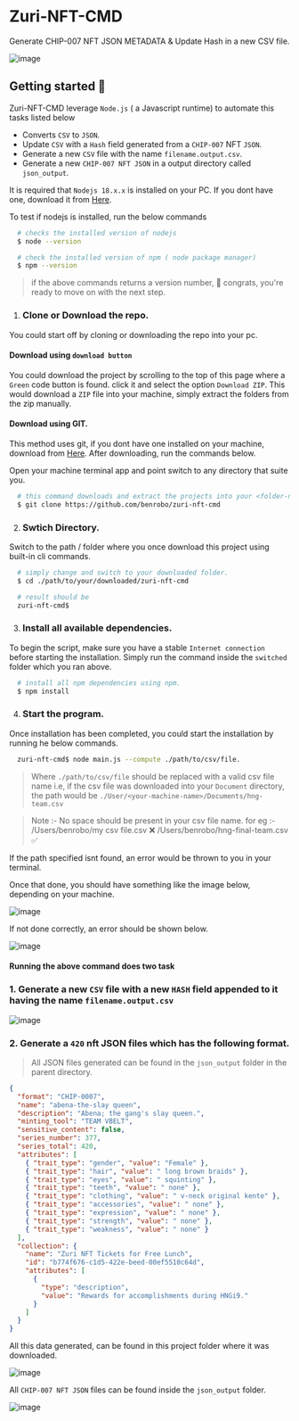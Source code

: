 # Zuri-NFT-CMD
Generate CHIP-007 NFT JSON METADATA & Update Hash in a new CSV file.

![image](https://raw.githubusercontent.com/Benrobo/zuri-nft-cmd/main/readmeImg/zuri-cmd.png)


## Getting started 🔑

Zuri-NFT-CMD leverage `Node.js` ( a Javascript runtime) to automate this tasks listed below  

- Converts `CSV` to `JSON`.
- Update `CSV` with a `Hash` field generated from a `CHIP-007` NFT `JSON`.
- Generate a new `CSV` file with the name `filename.output.csv`.
- Generate a new `CHIP-007 NFT JSON` in a output directory called `json_output`.

It is required that `Nodejs 18.x.x` is installed on your PC. If you dont have one, download it from [Here](https://nodejs.org).

To test if nodejs is installed, run the below commands

```sh
  # checks the installed version of nodejs
  $ node --version

  # check the installed version of npm ( node package manager)
  $ npm --version
```
> if the above commands returns a version number, 🎉 congrats, you're ready to move on with the next step.

1. ### Clone or Download the repo. 
You could start off by cloning or downloading the repo into your pc.

#### Download using `download button`
You could download the project by scrolling to the top of this page where a `Green` code button is found. click it and select the option `Download ZIP`.
This would download a `ZIP` file into your machine, simply extract the folders from the zip manually.

#### Download using GIT.
This method uses git, if you dont have one installed on your machine, download from [Here](https://git-scm.com). After downloading, run the commands below.

Open your machine terminal app and point switch to any directory that suite you.
```sh
  # this command downloads and extract the projects into your <folder-name>.
  $ git clone https://github.com/benrobo/zuri-nft-cmd
```

2. ### Swtich Directory.
Switch to the path / folder where you once download this project using built-in cli commands.
```sh
  # simply change and switch to your downloaded folder.
  $ cd ./path/to/your/downloaded/zuri-nft-cmd

  # result should be
  zuri-nft-cmd$
```

3. ### Install all available dependencies.
To begin the script, make sure you have a stable `Internet connection` before starting the installation. Simply run the command inside the `switched` folder which you ran above.
```sh
  # install all npm dependencies using npm.
  $ npm install
```

4. ### Start the program.
Once installation has been completed, you could start the installation by running he below commands.
```sh
  zuri-nft-cmd$ node main.js --compute ./path/to/csv/file.
```
> Where `./path/to/csv/file` should be replaced with a valid csv file name i.e, if the csv file was downloaded into your `Document` directory, the path would be `./User/<your-machine-name>/Documents/hng-team.csv`

> Note :- No space should be present in your csv file name. for eg :-   
> /Users/benrobo/my csv file.csv ❌
> /Users/benrobo/hng-final-team.csv ✅

If the path specified isnt found, an error would be thrown to you in your terminal.

Once that done, you should have something like the image below, depending on your machine.

![image](https://raw.githubusercontent.com/Benrobo/zuri-nft-cmd/main/readmeImg/zuri-1.png)

If not done correctly, an error should be shown below.

![image](https://raw.githubusercontent.com/Benrobo/zuri-nft-cmd/main/readmeImg/zuri-2.png)

#### Running the above command does two task

### 1. Generate a new `CSV` file with a new `HASH` field appended to it having the name `filename.output.csv`

![image](https://raw.githubusercontent.com/Benrobo/zuri-nft-cmd/main/readmeImg/csv.png)


### 2. Generate a `420` nft JSON files which has the following format. 
> All JSON files generated can be found in the `json_output` folder in the parent directory.

```json
{
  "format": "CHIP-0007",
  "name": "abena-the-slay queen",
  "description": "Abena; the gang's slay queen.",
  "minting_tool": "TEAM VBELT",
  "sensitive_content": false,
  "series_number": 377,
  "series_total": 420,
  "attributes": [
    { "trait_type": "gender", "value": "Female" },
    { "trait_type": "hair", "value": " long brown braids" },
    { "trait_type": "eyes", "value": " squinting" },
    { "trait_type": "teeth", "value": " none" },
    { "trait_type": "clothing", "value": " v-neck original kente" },
    { "trait_type": "accessories", "value": " none" },
    { "trait_type": "expression", "value": " none" },
    { "trait_type": "strength", "value": " none" },
    { "trait_type": "weakness", "value": " none" }
  ],
  "collection": {
    "name": "Zuri NFT Tickets for Free Lunch",
    "id": "b774f676-c1d5-422e-beed-00ef5510c64d",
    "attributes": [
      {
        "type": "description",
        "value": "Rewards for accomplishments during HNGi9."
      }
    ]
  }
}
```

All this data generated, can be found in this project folder where it was downloaded.

![image](https://raw.githubusercontent.com/Benrobo/zuri-nft-cmd/main/readmeImg/zuri-3.png)

All `CHIP-007 NFT JSON` files can be found inside the `json_output` folder.

![image](https://raw.githubusercontent.com/Benrobo/zuri-nft-cmd/main/readmeImg/zuri-4.png)